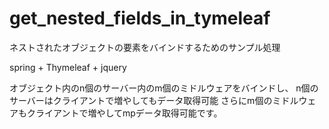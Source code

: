 # get_nested_fields_in_tymeleaf
ネストされたオブジェクトの要素をバインドするためのサンプル処理

spring + Thymeleaf + jquery

オブジェクト内のn個のサーバー内のm個のミドルウェアをバインドし、
n個のサーバーはクライアントで増やしてもデータ取得可能
さらにm個のミドルウェアもクライアントで増やしてmpデータ取得可能です。
